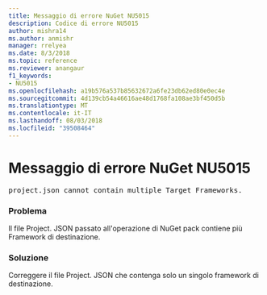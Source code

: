 ```yaml
---
title: Messaggio di errore NuGet NU5015
description: Codice di errore NU5015
author: mishra14
ms.author: anmishr
manager: rrelyea
ms.date: 8/3/2018
ms.topic: reference
ms.reviewer: anangaur
f1_keywords:
- NU5015
ms.openlocfilehash: a19b576a537b85632672a6fe23db62ed80e0ec4e
ms.sourcegitcommit: 4d139cb54a46616ae48d1768fa108ae3bf450d5b
ms.translationtype: MT
ms.contentlocale: it-IT
ms.lasthandoff: 08/03/2018
ms.locfileid: "39508464"
---
```

# <a name="nuget-error-nu5015"></a>Messaggio di errore NuGet NU5015
<pre>project.json cannot contain multiple Target Frameworks.</pre>

### <a name="issue"></a>Problema

Il file Project. JSON passato all'operazione di NuGet pack contiene più Framework di destinazione.


### <a name="solution"></a>Soluzione

Correggere il file Project. JSON che contenga solo un singolo framework di destinazione.

